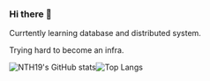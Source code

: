 ### Hi there 👋

<!--
**NTH19/NTH19** is a ✨ _special_ ✨ repository because its `README.md` (this file) appears on your GitHub profile.

Here are some ideas to get you started:

- 🔭 I’m currently working on ...
- 🌱 I’m currently learning ...
- 👯 I’m looking to collaborate on ...
- 🤔 I’m looking for help with ...
- 💬 Ask me about ...
- 📫 How to reach me: ...
- 😄 Pronouns: ...
- ⚡ Fun fact: ...
-->
Currtently learning database and distributed system.

Trying hard to become an infra.

![NTH19's GitHub stats](https://github-readme-stats.vercel.app/api?username=NTH19&count_private=true&theme=white)![Top Langs](https://github-readme-stats.vercel.app/api/top-langs?username=NTH19&layout=compact&count_private=true&theme=white)
